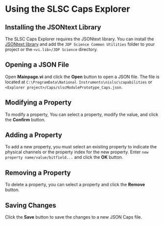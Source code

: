 # Using the SLSC Caps Explorer

## Installing the JSONtext Library

The SLSC Caps Explorer requires the JSONtext library. You can install the [JSONtext library](https://lavag.org/files/file/294-jsontext/?do=download&csrfKey=562fb0ed657f09b529d2c8ee73b802b4) and add the `JDP Science Common Utilities` folder to your project or the `<vi.lib>/JDP Science` directory.

## Opening a JSON File

Open **Mainpage.vi** and click the **Open** button to open a JSON file. The file is located at `C:\ProgramData\National Instruments\nislsc\capabilities` or `<Explorer project>/Caps/slscModulePrototype_Caps.json`.

## Modifying a Property

To modify a property, You can select a property, modify the value, and click the **Confirm** button.

## Adding a Property

To add a new property, you must select an existing property to indicate the physical channels or the property index for the new property. Enter `new property name/value/bitfield...` and click the **OK** button.

## Removing a Property

To delete a property, you can select a property and click the **Remove** button.

## Saving Changes

Click the **Save** button to save the changes to a new JSON Caps file. 
